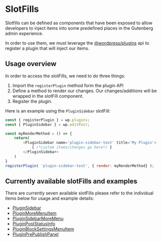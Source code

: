 # SlotFills

Slotfills can be defined as components that have been exposed to allow developers to inject items into some predefined places in the Gutenberg admin experience.

In order to use them, we must leverage the [@wordpress/plugins](https://wordpress.org/gutenberg/handbook/designers-developers/developers/packages/packages-plugins/) api to register a plugin that will inject our items.

## Usage overview

In order to access the slotFills, we need to do three things:

1. Import the `registerPlugin` method form the plugin API
2. Define a method to render our changes. Our changes/additions will be wrapped in the slotFill component.
3. Register the plugin.



Here is an example using the `PluginSidebar` slotFill:
```js
const { registerPlugin } = wp.plugins;
const { PluginSidebar } = wp.editPost;

const myRenderMethod = () => {
	return(
		<PluginSidebar name='plugin-sidebar-test' title='My Plugin'>
			{ /*custom items/changes go here*/ }
		</PluginSidebar>
	)
}
registerPlugin( 'plugin-sidebar-test', { render: myRenderMethod} );
```

## Currently available slotFills and examples

There are currently seven available slotFills please refer to the individual items below for usage and example details:

* [PluginSidebar](plugin-sidebar)
* [PluginMoreMenuItem](plugin-more-menu-item)
* [PluginSidebarMoreMenu](plugin-sidebar-more-menu-item)
* [PluginPostStatusInfo](plugin-post-status-info)
* [PluginBlockSettingsMenuItem](plugin-block-settings-menu-item)
* [PluginPrePublishPanel](plugin-pre-post-publish-panel)
